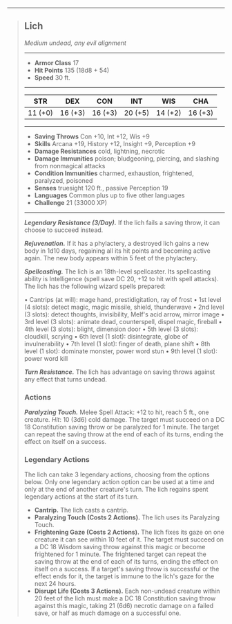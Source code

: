 ___
>## Lich
>*Medium undead, any evil alignment*
>___
>- **Armor Class** 17
>- **Hit Points** 135 (18d8 + 54)
>- **Speed** 30 ft.
>___
>|STR|DEX|CON|INT|WIS|CHA|
>|:---:|:---:|:---:|:---:|:---:|:---:|
>|11 (+0)|16 (+3)|16 (+3)|20 (+5)|14 (+2)|16 (+3)|
>___
>- **Saving Throws** Con +10, Int +12, Wis +9
>- **Skills** Arcana +19, History +12, Insight +9, Perception +9
>- **Damage Resistances** cold, lightning, necrotic
>- **Damage Immunities** poison; bludgeoning, piercing, and slashing from nonmagical attacks
>- **Condition Immunities** charmed, exhaustion, frightened, paralyzed, poisoned
>- **Senses** truesight 120 ft., passive Perception 19
>- **Languages** Common plus up to five other languages
>- **Challenge** 21 (33000 XP)
>___
>***Legendary Resistance (3/Day).*** If the lich fails a saving throw, it can choose to succeed instead.
>
>***Rejuvenation.*** If it has a phylactery, a destroyed lich gains a new body in 1d10 days, regaining all its hit points and becoming active again. The new body appears within 5 feet of the phylactery.
>
>***Spellcasting.*** The lich is an 18th-level spellcaster. Its spellcasting ability is Intelligence (spell save DC 20, +12 to hit with spell attacks). The lich has the following wizard spells prepared:
>
>• Cantrips (at will): mage hand, prestidigitation, ray of frost
>• 1st level (4 slots): detect magic, magic missile, shield, thunderwave
>• 2nd level (3 slots): detect thoughts, invisibility, Melf's acid arrow, mirror image
>• 3rd level (3 slots): animate dead, counterspell, dispel magic, fireball
>• 4th level (3 slots): blight, dimension door
>• 5th level (3 slots): cloudkill, scrying
>• 6th level (1 slot): disintegrate, globe of invulnerability
>• 7th level (1 slot): finger of death, plane shift
>• 8th level (1 slot): dominate monster, power word stun
>• 9th level (1 slot): power word kill
>
>***Turn Resistance.*** The lich has advantage on saving throws against any effect that turns undead.
>
>### Actions
>***Paralyzing Touch.*** Melee Spell Attack: +12 to hit, reach 5 ft., one creature. *Hit*: 10 (3d6) cold damage. The target must succeed on a DC 18 Constitution saving throw or be paralyzed for 1 minute. The target can repeat the saving throw at the end of each of its turns, ending the effect on itself on a success.
>
>### Legendary Actions
>The lich can take 3 legendary actions, choosing from the options below. Only one legendary action option can be used at a time and only at the end of another creature's turn. The lich regains spent legendary actions at the start of its turn.
>
>- **Cantrip.** The lich casts a cantrip.
>- **Paralyzing Touch (Costs 2 Actions).** The lich uses its Paralyzing Touch.
>- **Frightening Gaze (Costs 2 Actions).** The lich fixes its gaze on one creature it can see within 10 feet of it. The target must succeed on a DC 18 Wisdom saving throw against this magic or become frightened for 1 minute. The frightened target can repeat the saving throw at the end of each of its turns, ending the effect on itself on a success. If a target's saving throw is successful or the effect ends for it, the target is immune to the lich's gaze for the next 24 hours.
>- **Disrupt Life (Costs 3 Actions).** Each non-undead creature within 20 feet of the lich must make a DC 18 Constitution saving throw against this magic, taking 21 (6d6) necrotic damage on a failed save, or half as much damage on a successful one.
>
>